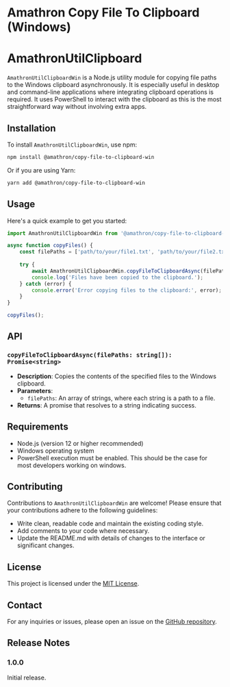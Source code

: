 # Amathron Copy File To Clipboard (Windows)

# AmathronUtilClipboard

`AmathronUtilClipboardWin` is a Node.js utility module for copying file paths to the Windows clipboard asynchronously. It is especially useful in desktop and command-line applications where integrating clipboard operations is required. It uses PowerShell to interact with the clipboard as this is the most straightforward way without involving extra apps.

## Installation

To install `AmathronUtilClipboardWin`, use npm:

```bash
npm install @amathron/copy-file-to-clipboard-win
```

Or if you are using Yarn:

```bash
yarn add @amathron/copy-file-to-clipboard-win
```

## Usage

Here's a quick example to get you started:

```typescript
import AmathronUtilClipboardWin from '@amathron/copy-file-to-clipboard-win';

async function copyFiles() {
    const filePaths = ['path/to/your/file1.txt', 'path/to/your/file2.txt'];
    
    try {
        await AmathronUtilClipboardWin.copyFileToClipboardAsync(filePaths);
        console.log('Files have been copied to the clipboard.');
    } catch (error) {
        console.error('Error copying files to the clipboard:', error);
    }
}

copyFiles();
```

## API

### `copyFileToClipboardAsync(filePaths: string[]): Promise<string>`

- **Description**: Copies the contents of the specified files to the Windows clipboard.
- **Parameters**:
  - `filePaths`: An array of strings, where each string is a path to a file.
- **Returns**: A promise that resolves to a string indicating success.

## Requirements

- Node.js (version 12 or higher recommended)
- Windows operating system
- PowerShell execution must be enabled. This should be the case for most developers working on windows.

## Contributing

Contributions to `AmathronUtilClipboardWin` are welcome! Please ensure that your contributions adhere to the following guidelines:

- Write clean, readable code and maintain the existing coding style.
- Add comments to your code where necessary.
- Update the README.md with details of changes to the interface or significant changes.

## License

This project is licensed under the [MIT License](LICENSE).

## Contact

For any inquiries or issues, please open an issue on the [GitHub repository](https://github.com/maxwowpow/a-npm-copyfile-clipboard-win).


## Release Notes

### 1.0.0

Initial release.

